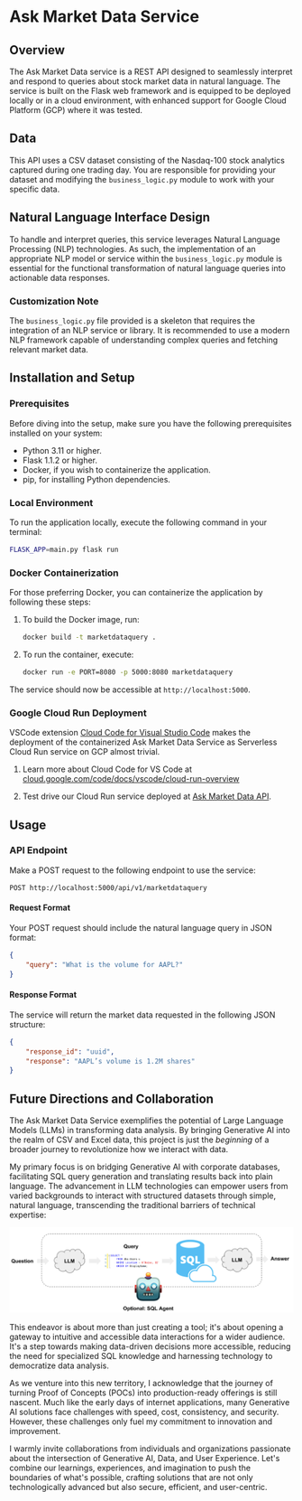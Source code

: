 # Ask Market Data Service

## Overview

The Ask Market Data service is a REST API designed to seamlessly interpret and respond to queries about stock market data in natural language. The service is built on the Flask web framework and is equipped to be deployed locally or in a cloud environment, with enhanced support for Google Cloud Platform (GCP) where it was tested.

## Data

This API uses a CSV dataset consisting of the Nasdaq-100 stock analytics captured during one trading day. You are responsible for providing your dataset and modifying the `business_logic.py` module to work with your specific data.

## Natural Language Interface Design

To handle and interpret queries, this service leverages Natural Language Processing (NLP) technologies. As such, the implementation of an appropriate NLP model or service within the `business_logic.py` module is essential for the functional transformation of natural language queries into actionable data responses.

### Customization Note

The `business_logic.py` file provided is a skeleton that requires the integration of an NLP service or library. It is recommended to use a modern NLP framework capable of understanding complex queries and fetching relevant market data.

## Installation and Setup

### Prerequisites

Before diving into the setup, make sure you have the following prerequisites installed on your system:

- Python 3.11 or higher.
- Flask 1.1.2 or higher.
- Docker, if you wish to containerize the application.
- pip, for installing Python dependencies.

### Local Environment

To run the application locally, execute the following command in your terminal:

```bash
FLASK_APP=main.py flask run
```

### Docker Containerization

For those preferring Docker, you can containerize the application by following these steps:

1. To build the Docker image, run:

    ```bash
    docker build -t marketdataquery .
    ```

2. To run the container, execute:

    ```bash
    docker run -e PORT=8080 -p 5000:8080 marketdataquery
    ```

The service should now be accessible at `http://localhost:5000`.

### Google Cloud Run Deployment

VSCode extension [Cloud Code for Visual Studio Code](https://marketplace.visualstudio.com/items?itemName=GoogleCloudTools.cloudcode) makes the deployment of the containerized Ask Market Data Service as Serverless Cloud Run service on GCP almost trivial.

1. Learn more about Cloud Code for VS Code at [cloud.google.com/code/docs/vscode/cloud-run-overview](https://cloud.google.com/code/docs/vscode/cloud-run-overview)

2. Test drive our Cloud Run service deployed at [Ask Market Data API](https://ask-market-data-api-4e6gjgrfea-uc.a.run.app).

## Usage

### API Endpoint

Make a POST request to the following endpoint to use the service:

```text
POST http://localhost:5000/api/v1/marketdataquery
```

#### Request Format

Your POST request should include the natural language query in JSON format:

```json
{
    "query": "What is the volume for AAPL?"
}
```

#### Response Format

The service will return the market data requested in the following JSON structure:

```json
{
    "response_id": "uuid",
    "response": "AAPL’s volume is 1.2M shares"
}
```

## Future Directions and Collaboration

The Ask Market Data Service exemplifies the potential of Large Language Models (LLMs) in transforming data analysis. By bringing Generative AI into the realm of CSV and Excel data, this project is just the *beginning* of a broader journey to revolutionize how we interact with data.

My primary focus is on bridging Generative AI with corporate databases, facilitating SQL query generation and translating results back into plain language. The advancement in LLM technologies can empower users from varied backgrounds to interact with structured datasets through simple, natural language, transcending the traditional barriers of technical expertise:

[![Langchain SQL Agent](assets/sql_usecase.png)](https://python.langchain.com/docs/integrations/toolkits/sql_database)

This endeavor is about more than just creating a tool; it's about opening a gateway to intuitive and accessible data interactions for a wider audience. It's a step towards making data-driven decisions more accessible, reducing the need for specialized SQL knowledge and harnessing technology to democratize data analysis.

As we venture into this new territory, I acknowledge that the journey of turning Proof of Concepts (POCs) into production-ready offerings is still nascent. Much like the early days of internet applications, many Generative AI solutions face challenges with speed, cost, consistency, and security. However, these challenges only fuel my commitment to innovation and improvement.

I warmly invite collaborations from individuals and organizations passionate about the intersection of Generative AI, Data, and User Experience. Let's combine our learnings, experiences, and imagination to push the boundaries of what's possible, crafting solutions that are not only technologically advanced but also secure, efficient, and user-centric.
